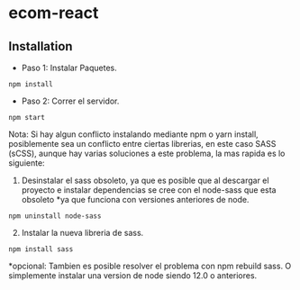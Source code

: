 # ecom-react



## Installation

 - Paso 1: Instalar Paquetes.
```
npm install
```
 - Paso 2: Correr el servidor.


```
npm start

```

Nota: Si hay algun conflicto instalando mediante npm o yarn install, posiblemente sea un conflicto entre
ciertas librerias, en este caso SASS (sCSS), aunque hay varias soluciones a este problema, la mas rapida es lo siguiente:

1. Desinstalar el sass obsoleto, ya que es posible que al descargar el proyecto e instalar dependencias se cree con el node-sass que esta obsoleto *ya que funciona con versiones anteriores de node.
```
npm uninstall node-sass

```

2. Instalar la nueva libreria de sass.

```
npm install sass

```

*opcional: Tambien es posible resolver el problema con npm rebuild sass. O simplemente instalar una version de node siendo 12.0 o anteriores.
